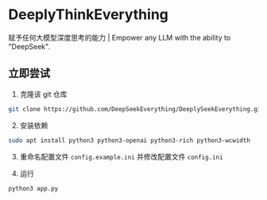 # DeeplyThinkEverything

赋予任何大模型深度思考的能力 | Empower any LLM with the ability to "DeepSeek". 

## 立即尝试

1. 克隆该 git 仓库

```sh
git clone https://github.com/DeepSeekEverything/DeeplySeekEverything.git
```

2. 安装依赖

```sh
sudo apt install python3 python3-openai python3-rich python3-wcwidth
```

3. 重命名配置文件 `config.example.ini` 并修改配置文件 `config.ini`

4. 运行

```sh
python3 app.py
```
